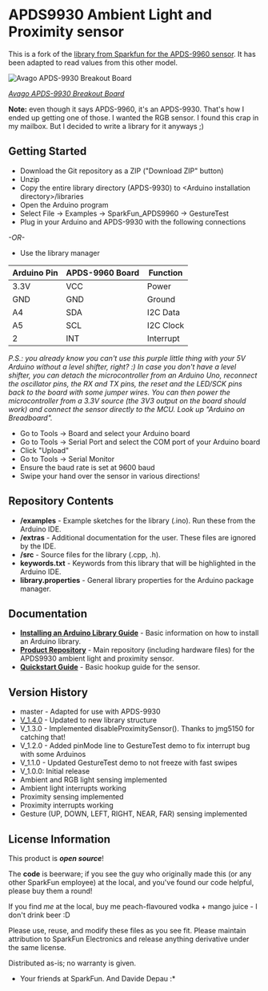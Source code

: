 APDS9930 Ambient Light and Proximity sensor
===========================================

This is a fork of the [library from Sparkfun for the APDS-9960 sensor](https://github.com/sparkfun/APDS-9960_RGB_and_Gesture_Sensor). It has been adapted to read values from this other model.

![Avago APDS-9930 Breakout Board](http://img.dxcdn.com/productimages/sku_384037_1.jpg)

[*Avago APDS-9930 Breakout Board*](http://eud.dx.com/product/apds-9960-rgb-gesture-sensor-board-module-w-i2c-interface-purple-844384037)

**Note:** even though it says APDS-9960, it's an APDS-9930. That's how I ended up getting one of those. I wanted the RGB sensor. I found this crap in my mailbox. But I decided to write a library for it anyways ;)

Getting Started
---------------

* Download the Git repository as a ZIP ("Download ZIP" button)
* Unzip
* Copy the entire library directory (APDS-9930) to
\<Arduino installation directory\>/libraries
* Open the Arduino program
* Select File -> Examples -> SparkFun_APDS9960 -> GestureTest
* Plug in your Arduino and APDS-9930 with the following connections

*-OR-*

* Use the library manager

| Arduino Pin | APDS-9960 Board | Function |
|---|---|---| 
| 3.3V | VCC | Power |
| GND | GND | Ground |
| A4 | SDA | I2C Data |
| A5 | SCL | I2C Clock |
| 2 | INT | Interrupt |

*P.S.: you already know you can't use this purple little thing with your 5V Arduino without a level shifter, right? :) In case you don't have a level shifter, you can detach the microcontroller from an Arduino Uno, reconnect the oscillator pins, the RX and TX pins, the reset and the LED/SCK pins back to the board with some jumper wires. You can then power the microcontroller from a 3.3V source (the 3V3 output on the board should work) and connect the sensor directly to the MCU. Look up "Arduino on Breadboard".*

* Go to Tools -> Board and select your Arduino board
* Go to Tools -> Serial Port and select the COM port of your Arduino board
* Click "Upload"
* Go to Tools -> Serial Monitor
* Ensure the baud rate is set at 9600 baud
* Swipe your hand over the sensor in various directions!

Repository Contents
-------------------

* **/examples** - Example sketches for the library (.ino). Run these from the Arduino IDE. 
* **/extras** - Additional documentation for the user. These files are ignored by the IDE. 
* **/src** - Source files for the library (.cpp, .h).
* **keywords.txt** - Keywords from this library that will be highlighted in the Arduino IDE. 
* **library.properties** - General library properties for the Arduino package manager. 

Documentation
--------------

* **[Installing an Arduino Library Guide](https://learn.sparkfun.com/tutorials/installing-an-arduino-library)** - Basic information on how to install an Arduino library.
* **[Product Repository](https://github.com/Davideddu/APDS9930)** - Main repository (including hardware files) for the APDS9930 ambient light and proximity sensor.
* **[Quickstart Guide](https://learn.sparkfun.com/tutorials/bmp180-barometric-pressure-sensor-hookup-)** - Basic hookup guide for the sensor.


Version History
---------------
* master - Adapted for use with APDS-9930
* [V_1.4.0](https://github.com/sparkfun/APDS-9960_RGB_and_Gesture_Sensor_Arduino_Library/tree/V_1.4.0) - Updated to new library structure
* V_1.3.0 - Implemented disableProximitySensor(). Thanks to jmg5150 for catching that!
* V_1.2.0 - Added pinMode line to GestureTest demo to fix interrupt bug with some Arduinos
* V_1.1.0 - Updated GestureTest demo to not freeze with fast swipes
* V_1.0.0: Initial release
* Ambient and RGB light sensing implemented
* Ambient light interrupts working
* Proximity sensing implemented
* Proximity interrupts working
* Gesture (UP, DOWN, LEFT, RIGHT, NEAR, FAR) sensing implemented

License Information
-------------------

This product is _**open source**_! 

The **code** is beerware; if you see the guy who originally made this (or any other SparkFun employee) at the local, and you've found our code helpful, please buy them a round!

If you find *me* at the local, buy me peach-flavoured vodka + mango juice - I don't drink beer :D

Please use, reuse, and modify these files as you see fit. Please maintain attribution to SparkFun Electronics and release anything derivative under the same license.

Distributed as-is; no warranty is given.

- Your friends at SparkFun. And Davide Depau :*
